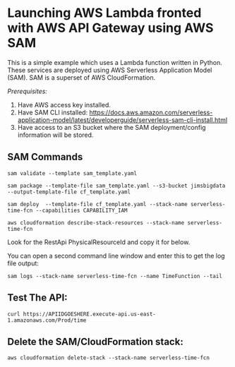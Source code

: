 # Launching AWS Lambda fronted with AWS API Gateway using AWS SAM

This is a simple example which uses a Lambda function written in Python. These services are deployed using AWS Serverless Application Model (SAM). SAM is a superset of AWS CloudFormation.

*Prerequisites:*
1. Have AWS access key installed.
2. Have SAM CLI installed:
https://docs.aws.amazon.com/serverless-application-model/latest/developerguide/serverless-sam-cli-install.html
3. Have access to an S3 bucket where the SAM deployment/config information will be stored.

## SAM Commands

```
sam validate --template sam_template.yaml

sam package --template-file sam_template.yaml --s3-bucket jimsbigdata --output-template-file cf_template.yaml

sam deploy  --template-file cf_template.yaml --stack-name serverless-time-fcn --capabilities CAPABILITY_IAM

aws cloudformation describe-stack-resources --stack-name serverless-time-fcn
```
Look for the RestApi PhysicalResourceId and copy it for below.


You can open a second command line window and enter this to get the log file output:
```
sam logs --stack-name serverless-time-fcn --name TimeFunction --tail
```

## Test The API:

```
curl https://APIIDGOESHERE.execute-api.us-east-1.amazonaws.com/Prod/time
```

## Delete the SAM/CloudFormation stack:

```
aws cloudformation delete-stack --stack-name serverless-time-fcn
```
